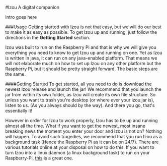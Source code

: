 #Izou
A digital companion

Intro goes here

###Usage
Getting started with Izou is not that easy, but we will do our best to make it as easy as possible. To get Izou up and running, just follow the directions in the **Getting Started** section. 

Izou was built to run on the Raspberry Pi and that is why we will give you everything you need to know to get Izou up and running on one. Yet as Izou is written in java, it can run on any java-enabled platform. That means we will not elaborate much on how to set up Izou on any other platform but the Raspberry Pi, but it should be pretty straight forward. The basic steps are the same. 

####Getting Started
To get started, all you need to do is download the newest Izou release and launch the jar! We recommend that you launch the jar from within its own folder, as Izou will create its own file structure. So unless you want to trash you're desktop (or where ever your izou.jar is), listen to us. (As you always should by the way). And there you go, that's essentially it! 

However in order for Izou to work properly, Izou has to be up and running almost all the time. What if you want to get the newest, most insane breaking news the moment you enter your door and Izou is not on? Nothing will happen. To avoid such tragedies, we recommend that you run Izou as a background task (Hence the Raspberry Pi as it can be on 24/7). There are various tutorials online at your disposal on how to do this. If you want to turn Izou into a linux daemon (a linux background task) to run on your Raspberry-Pi, [this](http://raspberrypi.stackexchange.com/questions/13034/executing-a-jar-file-when-raspberry-boots-up) is a great one. 


